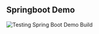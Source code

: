 ## Springboot Demo

![Testing Spring Boot Demo Build](https://github.com/MoAmr/spring-boot-demo/workflows/Testing%20Spring%20Boot%20Demo%20Build/badge.svg?branch=main)